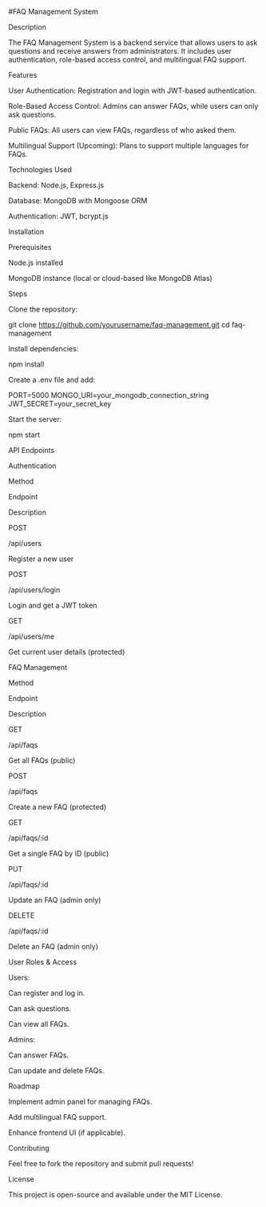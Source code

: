 #FAQ Management System

Description

The FAQ Management System is a backend service that allows users to ask questions and receive answers from administrators. It includes user authentication, role-based access control, and multilingual FAQ support.

Features

User Authentication: Registration and login with JWT-based authentication.

Role-Based Access Control: Admins can answer FAQs, while users can only ask questions.

Public FAQs: All users can view FAQs, regardless of who asked them.

Multilingual Support (Upcoming): Plans to support multiple languages for FAQs.

Technologies Used

Backend: Node.js, Express.js

Database: MongoDB with Mongoose ORM

Authentication: JWT, bcrypt.js

Installation

Prerequisites

Node.js installed

MongoDB instance (local or cloud-based like MongoDB Atlas)

Steps

Clone the repository:

git clone https://github.com/yourusername/faq-management.git
cd faq-management

Install dependencies:

npm install

Create a .env file and add:

PORT=5000
MONGO_URI=your_mongodb_connection_string
JWT_SECRET=your_secret_key

Start the server:

npm start

API Endpoints

Authentication

Method

Endpoint

Description

POST

/api/users

Register a new user

POST

/api/users/login

Login and get a JWT token

GET

/api/users/me

Get current user details (protected)

FAQ Management

Method

Endpoint

Description

GET

/api/faqs

Get all FAQs (public)

POST

/api/faqs

Create a new FAQ (protected)

GET

/api/faqs/:id

Get a single FAQ by ID (public)

PUT

/api/faqs/:id

Update an FAQ (admin only)

DELETE

/api/faqs/:id

Delete an FAQ (admin only)

User Roles & Access

Users:

Can register and log in.

Can ask questions.

Can view all FAQs.

Admins:

Can answer FAQs.

Can update and delete FAQs.

Roadmap

Implement admin panel for managing FAQs.

Add multilingual FAQ support.

Enhance frontend UI (if applicable).

Contributing

Feel free to fork the repository and submit pull requests!

License

This project is open-source and available under the MIT License.

